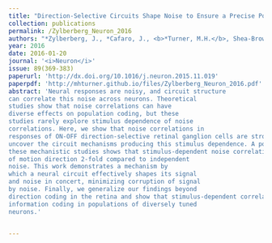 ```yaml
---
title: "Direction-Selective Circuits Shape Noise to Ensure a Precise Population Code"
collection: publications
permalink: /Zylberberg_Neuron_2016
authors: "*Zylberberg, J., *Cafaro, J., <b>*Turner, M.H.</b>, Shea-Brown, E., Rieke, F."
year: 2016
date: 2016-01-20
journal: '<i>Neuron</i>'
issue: 89(369-383)
paperurl: 'http://dx.doi.org/10.1016/j.neuron.2015.11.019'
paperpdf: 'http://mhturner.github.io/files/Zylberberg_Neuron_2016.pdf'
abstract: 'Neural responses are noisy, and circuit structure
can correlate this noise across neurons. Theoretical
studies show that noise correlations can have
diverse effects on population coding, but these
studies rarely explore stimulus dependence of noise
correlations. Here, we show that noise correlations in
responses of ON-OFF direction-selective retinal ganglion cells are strongly stimulus dependent, and we
uncover the circuit mechanisms producing this stimulus dependence. A population model based on
these mechanistic studies shows that stimulus-dependent noise correlations improve the encoding
of motion direction 2-fold compared to independent
noise. This work demonstrates a mechanism by
which a neural circuit effectively shapes its signal
and noise in concert, minimizing corruption of signal
by noise. Finally, we generalize our findings beyond
direction coding in the retina and show that stimulus-dependent correlations will generally enhance
information coding in populations of diversely tuned
neurons.'


---
```

